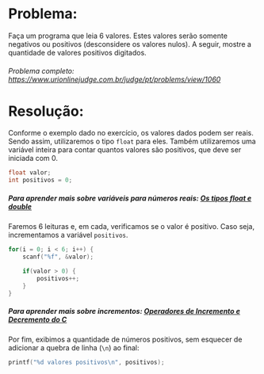 # Problema:

 Faça um programa que leia 6 valores. Estes valores serão somente negativos ou positivos (desconsidere os valores nulos). A seguir, mostre a quantidade de valores positivos digitados.

###### Problema completo: https://www.urionlinejudge.com.br/judge/pt/problems/view/1060

# Resolução:

Conforme o exemplo dado no exercício, os valores dados podem ser reais. Sendo assim, utilizaremos o tipo `float` para eles. Também utilizaremos uma variável inteira para contar quantos valores são positivos, que deve ser iniciada com 0.

```c
float valor;
int positivos = 0;
```

##### Para aprender mais sobre variáveis para números reais: [Os tipos float e double](https://www.cprogressivo.net/2012/12/Os-tipos-float-e-double-numeros-decimais-reais-em-C.html)

Faremos 6 leituras e, em cada, verificamos se o valor é positivo. Caso seja, incrementamos a variável `positivos`.

```c
for(i = 0; i < 6; i++) {
    scanf("%f", &valor);

    if(valor > 0) {
        positivos++;
    }
}
```

##### Para aprender mais sobre incrementos: [Operadores de Incremento e Decremento do C ](http://excript.com/linguagem-c/operador-incremento-decremento-c.html)

Por fim, exibimos a quantidade de números positivos, sem esquecer de adicionar a quebra de linha (`\n`) ao final:

```c
printf("%d valores positivos\n", positivos);
```